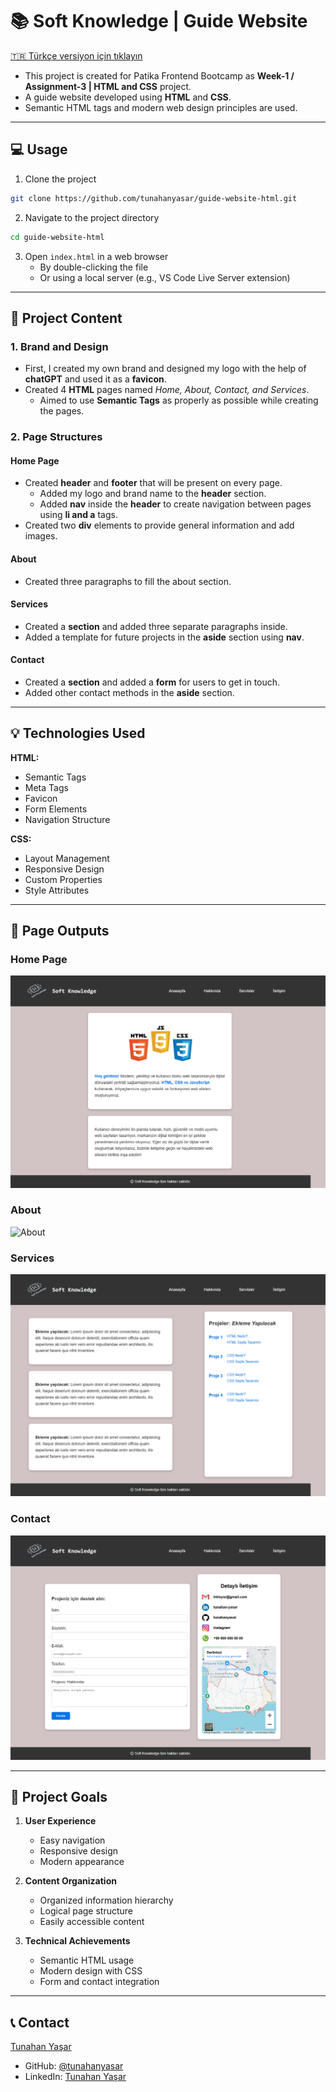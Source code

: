 # 📚 Soft Knowledge | Guide Website

[🇹🇷 Türkçe versiyon için tıklayın](./README.tr.md)

* This project is created for Patika Frontend Bootcamp as **Week-1 / Assignment-3 | HTML and CSS** project.
* A guide website developed using **HTML** and **CSS**.
* Semantic HTML tags and modern web design principles are used.

---

## :computer: Usage

1. Clone the project
```bash
git clone https://github.com/tunahanyasar/guide-website-html.git
```

2. Navigate to the project directory
```bash
cd guide-website-html
```

3. Open `index.html` in a web browser
   - By double-clicking the file
   - Or using a local server (e.g., VS Code Live Server extension)

---

## 📜 Project Content

### 1. Brand and Design
- First, I created my own brand and designed my logo with the help of **chatGPT** and used it as a **favicon**.
- Created 4 **HTML** pages named *Home, About, Contact, and Services*.
  - Aimed to use **Semantic Tags** as properly as possible while creating the pages.

### 2. Page Structures

#### Home Page
- Created **header** and **footer** that will be present on every page.
  - Added my logo and brand name to the **header** section.
  - Added **nav** inside the **header** to create navigation between pages using **li and a** tags.
- Created two **div** elements to provide general information and add images.

#### About
- Created three paragraphs to fill the about section.

#### Services
- Created a **section** and added three separate paragraphs inside.
- Added a template for future projects in the **aside** section using **nav**.

#### Contact
- Created a **section** and added a **form** for users to get in touch.
- Added other contact methods in the **aside** section.

---

## 💡 Technologies Used

**HTML:**
* Semantic Tags
* Meta Tags
* Favicon
* Form Elements
* Navigation Structure

**CSS:**
* Layout Management
* Responsive Design
* Custom Properties
* Style Attributes

---

## 📸 Page Outputs

### Home Page
![Home Page](./img/anasayfa.png)

### About
![About](./img/hakkında.png)

### Services
![Services](./img/servisler.png)

### Contact
![Contact](./img/iletisim.png)

---

## 🎯 Project Goals

1. **User Experience**
   - Easy navigation
   - Responsive design
   - Modern appearance

2. **Content Organization**
   - Organized information hierarchy
   - Logical page structure
   - Easily accessible content

3. **Technical Achievements**
   - Semantic HTML usage
   - Modern design with CSS
   - Form and contact integration

---

## 📞 Contact

[Tunahan Yaşar](https://github.com/tunahanyasar)

* GitHub: [@tunahanyasar](https://github.com/tunahanyasar)
* LinkedIn: [Tunahan Yaşar](https://www.linkedin.com/in/tunahan-yasar/) 